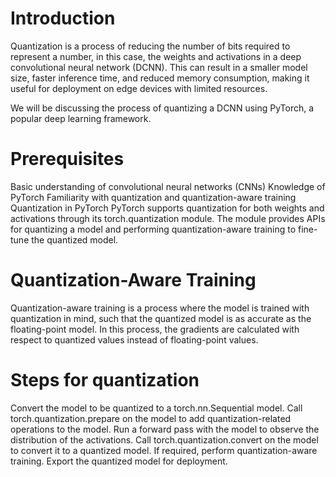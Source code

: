 # Introduction
Quantization is a process of reducing the number of bits required to represent a number, in this case, the weights and activations in a deep convolutional neural network (DCNN). This can result in a smaller model size, faster inference time, and reduced memory consumption, making it useful for deployment on edge devices with limited resources.

We will be discussing the process of quantizing a DCNN using PyTorch, a popular deep learning framework.

# Prerequisites
Basic understanding of convolutional neural networks (CNNs)
Knowledge of PyTorch
Familiarity with quantization and quantization-aware training
Quantization in PyTorch
PyTorch supports quantization for both weights and activations through its torch.quantization module. The module provides APIs for quantizing a model and performing quantization-aware training to fine-tune the quantized model.

# Quantization-Aware Training
Quantization-aware training is a process where the model is trained with quantization in mind, such that the quantized model is as accurate as the floating-point model. In this process, the gradients are calculated with respect to quantized values instead of floating-point values.

# Steps for quantization
Convert the model to be quantized to a torch.nn.Sequential model.
Call torch.quantization.prepare on the model to add quantization-related operations to the model.
Run a forward pass with the model to observe the distribution of the activations.
Call torch.quantization.convert on the model to convert it to a quantized model.
If required, perform quantization-aware training.
Export the quantized model for deployment.
